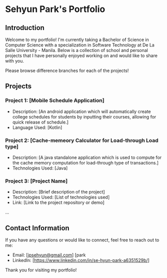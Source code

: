 # Sehyun Park's Portfolio

## Introduction
Welcome to my portfolio! I'm currently taking a Bachelor of Science in Computer Science with a specialization in Software Technology at De La Salle University - Manila. Below is a collection of school and personal projects that I have personally enjoyed working on and would like to share with you.


Please browse difference branches for each of the projects!

## Projects

### Project 1: [Mobile Schedule Application]
- Description: [An android application which will automatically create college schedules for students by inputting their courses, allowing for quick release of schedule.]
- Language Used: [Kotlin]

### Project 2: [Cache-memeory Calculator for Load-through Load type]
- Description: [A java standalone application which is used to compute for the cache memory computation for load-through type of transactions.]
- Technologies Used: [Java]

### Project 3: [Project Name]
- Description: [Brief description of the project]
- Technologies Used: [List of technologies used]
- Link: [Link to the project repository or demo]

...

## Contact Information
If you have any questions or would like to connect, feel free to reach out to me:

- Email: [jpsehyun@gmail.com] [park
- LinkedIn: [https://www.linkedin.com/in/se-hyun-park-a6351529b/]

Thank you for visiting my portfolio!

